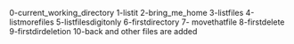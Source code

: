 0-current_working_directory 1-listit 2-bring_me_home 3-listfiles 4-listmorefiles 5-listfilesdigitonly 6-firstdirectory 7-
movethatfile 8-firstdelete 9-firstdirdeletion 10-back and other files are added
